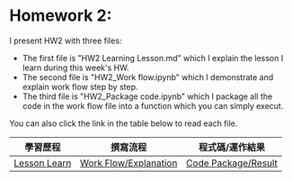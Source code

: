 # Homework 2:

I present HW2 with three files:
* The first file is "HW2 Learning Lesson.md" which I explain the lesson I learn during this week's HW.
* The second file is "HW2_Work flow.ipynb" which I demonstrate and explain work flow step by step.
* The third file is "HW2_Package code.ipynb" which I package all the code in the work flow file into a function which you can simply execut. <br />

You can also click the link in the table below to read each file.
<br />

|學習歷程|撰寫流程|程式碼/運作結果|
|-------|------|-------------|
|[Lesson Learn](https://github.com/EnChiSu/Financial-Engineering/blob/master/HW2/HW2%20Learning%20Lesson.md)|[Work Flow/Explanation](https://github.com/EnChiSu/Financial-Engineering/blob/master/HW2/HW2_Work%20flow.ipynb)|[Code Package/Result](https://github.com/EnChiSu/Financial-Engineering/blob/master/HW2/HW2_Package%20code.ipynb)|
